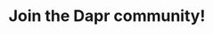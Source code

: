---
title: "Join the Dapr community!"
#subtitle: ""
# meta description
description: "Join the Dapr community!"
draft: false

community:
  - logo : "images/enterprise/azure.png"
    alt: "Dapr Discord"
    title: "Join the Dapr Discord"
    summary: "The Dapr Discord is the best place to go to if you need help from the community, including Dapr contributors & maintainers, about the Dapr building block APIs or running Dapr in production. If you're already experienced with Dapr, you're very welcome to help others by answering questions."
    cta :
      enable : true
      label : "Go to the Dapr Discord"
      link : "https://bit.ly/dapr-discord"

  - logo : "images/enterprise/diagrid.png"
    alt: "Dapr GitHub"
    title: "Help contribute to Dapr"
    summary: "Dapr is completely open source and part of the Cloud Native Computing Foundation. We welcome all sorts of contributions from the community, from website improvements, better docs, bug fixes, or new features. If you're interested in contributing to Dapr, please check out the GitHub organization and the contribution guidelines in the docs."
    cta :
      enable : true
      label : "Visit the Dapr org on GitHub"
      link : "https://www.github.com/dapr"

  - logo : "images/enterprise/intentarchitect.png"
    alt: "Dapr YouTube"
    title: "Subscribe to the Dapr YouTube channel"
    summary: "The Dapr YouTube channels contains all the recordings of Dapr Community Calls, Dapr Day sessions, and other Dapr related content such as a playlist of video's created by the community. Make sure to subscribe to the channel to stay up to date with the latest Dapr video content and watch our bi-weekly live streams there."
    cta :
      enable : true
      label : "Go to the Dapr YouTube channel"
      link : "https://www.youtube.com/daprdev"

---